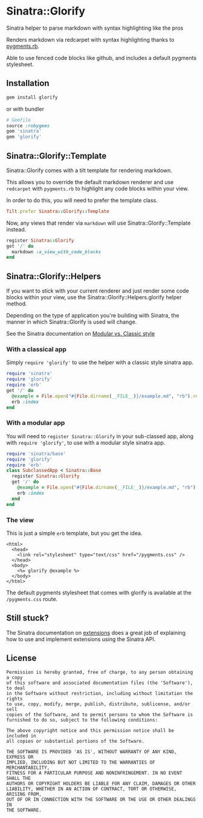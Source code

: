 # Sinatra::Glorify

Sinatra helper to parse markdown with syntax highlighting like the pros

Renders markdown via redcarpet with syntax highlighting thanks to
[pygments.rb](https://github.com/tmm1/pygments.rb).

Able to use fenced code blocks like github, and includes a default pygments
stylesheet.

## Installation

```bash
gem install glorify
```
or with bundler

```ruby
# Gemfile
source :rubygems
gem 'sinatra'
gem 'glorify'
```

## Sinatra::Glorify::Template

Sinatra::Glorify comes with a tilt template for rendering markdown.

This allows you to override the default markdown renderer and use `redcarpet`
with `pygments.rb` to highlight any code blocks within your view.

In order to do this, you will need to prefer the template class.

```ruby
Tilt.prefer Sinatra::Glorify::Template
```

Now, any views that render via `markdown` will use Sinatra::Glorify::Template
instead.

```ruby
register Sinatra::Glorify
get '/' do
  markdown :a_view_with_code_blocks
end
```

## Sinatra::Glorify::Helpers

If you want to stick with your current renderer and just render some code
blocks within your view, use the Sinatra::Glorify::Helpers.glorify helper
method.

Depending on the type of application you're building with Sinatra, the manner
in which Sinatra::Glorify is used will change.

See the Sinatra documentation on [Modular vs. Classic
style](http://www.sinatrarb.com/intro#Modular%20vs.%20Classic%20Style)

### With a classical app

Simply `require 'glorify'` to use the helper with a classic style sinatra app.

```ruby
require 'sinatra'
require 'glorify'
require 'erb'
get '/' do
  @example = File.open("#{File.dirname(__FILE__)}/example.md", "rb").read
  erb :index
end
```

### With a modular app

You will need to `register Sinatra::Glorify` in your sub-classed app, along
with `require 'glorify'`, to use with a modular style sinatra app.

```ruby
require 'sinatra/base'
require 'glorify'
require 'erb'
class SubclassedApp < Sinatra::Base
  register Sinatra::Glorify
  get '/' do
    @example = File.open("#{File.dirname(__FILE__)}/example.md", "rb").read
    erb :index
  end
end
```

### The view

This is just a simple `erb` template, but you get the idea.

```erb
<html>
  <head>
    <link rel="stylesheet" type="text/css" href="/pygments.css" />
  </head>
  <body>
    <%= glorify @example %>
  </body>
</html>
```

The default pygments stylesheet that comes with glorify is available at the
`/pygments.css` route.


## Still stuck?

The Sinatra documentation on
[extensions](http://www.sinatrarb.com/extensions.html) does a great job of
explaining how to use and implement extensions using the Sinatra API.


## License

```
Permission is hereby granted, free of charge, to any person obtaining a copy
of this software and associated documentation files (the 'Software'), to deal
in the Software without restriction, including without limitation the rights
to use, copy, modify, merge, publish, distribute, sublicense, and/or sell
copies of the Software, and to permit persons to whom the Software is
furnished to do so, subject to the following conditions:

The above copyright notice and this permission notice shall be included in
all copies or substantial portions of the Software.

THE SOFTWARE IS PROVIDED 'AS IS', WITHOUT WARRANTY OF ANY KIND, EXPRESS OR
IMPLIED, INCLUDING BUT NOT LIMITED TO THE WARRANTIES OF MERCHANTABILITY,
FITNESS FOR A PARTICULAR PURPOSE AND NONINFRINGEMENT. IN NO EVENT SHALL THE
AUTHORS OR COPYRIGHT HOLDERS BE LIABLE FOR ANY CLAIM, DAMAGES OR OTHER
LIABILITY, WHETHER IN AN ACTION OF CONTRACT, TORT OR OTHERWISE, ARISING FROM,
OUT OF OR IN CONNECTION WITH THE SOFTWARE OR THE USE OR OTHER DEALINGS IN
THE SOFTWARE.
```
